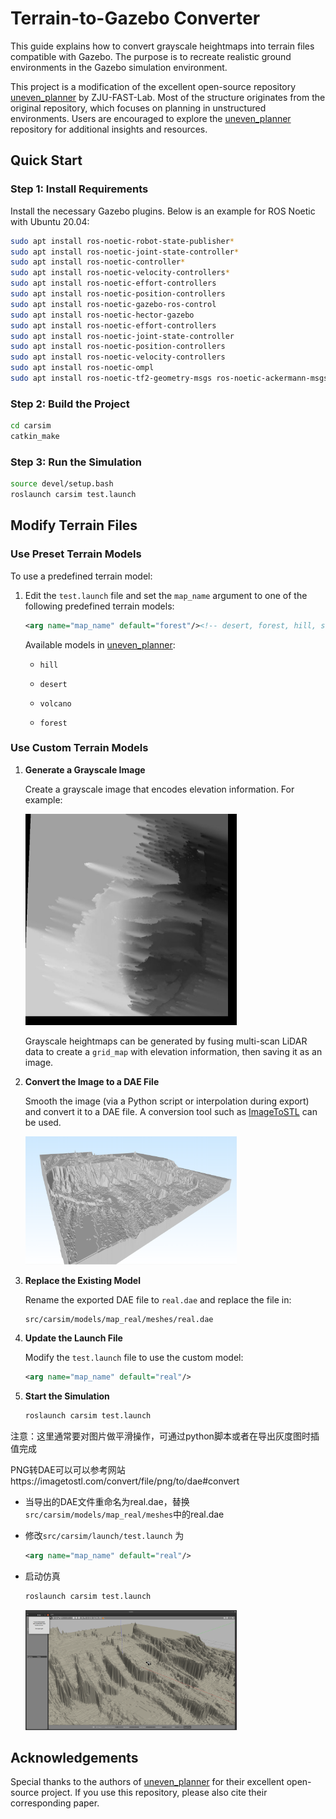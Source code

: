 # Terrain-to-Gazebo Converter

This guide explains how to convert grayscale heightmaps into terrain files compatible with Gazebo. The purpose is to recreate realistic ground environments in the Gazebo simulation environment.

This project is a modification of the excellent open-source repository [uneven_planner](https://github.com/ZJU-FAST-Lab/uneven_planner) by ZJU-FAST-Lab. Most of the structure originates from the original repository, which focuses on planning in unstructured environments. Users are encouraged to explore the [uneven_planner](https://github.com/ZJU-FAST-Lab/uneven_planner) repository for additional insights and resources.

## Quick Start

### Step 1: Install Requirements

Install the necessary Gazebo plugins. Below is an example for ROS Noetic with Ubuntu 20.04:

```bash
sudo apt install ros-noetic-robot-state-publisher*
sudo apt install ros-noetic-joint-state-controller*
sudo apt install ros-noetic-controller*
sudo apt install ros-noetic-velocity-controllers*
sudo apt install ros-noetic-effort-controllers
sudo apt install ros-noetic-position-controllers
sudo apt install ros-noetic-gazebo-ros-control
sudo apt install ros-noetic-hector-gazebo
sudo apt install ros-noetic-effort-controllers
sudo apt install ros-noetic-joint-state-controller
sudo apt install ros-noetic-position-controllers
sudo apt install ros-noetic-velocity-controllers
sudo apt install ros-noetic-ompl
sudo apt install ros-noetic-tf2-geometry-msgs ros-noetic-ackermann-msgs ros-noetic-joy 
```

### Step 2: Build the Project

```bash
cd carsim
catkin_make
```

### Step 3: Run the Simulation

```bash
source devel/setup.bash
roslaunch carsim test.launch
```



## Modify Terrain Files

### Use Preset Terrain Models

To use a predefined terrain model:

1. Edit the `test.launch` file and set the `map_name` argument to one of the following predefined terrain models:

   ```xml
   <arg name="map_name" default="forest"/><!-- desert, forest, hill, snow, volcano -->
   ```

   Available models in [uneven_planner](https://github.com/ZJU-FAST-Lab/uneven_planner):

   - `hill`

   - `desert`

   - `volcano`

   - `forest`

### Use Custom Terrain Models

1. **Generate a Grayscale Image**

   Create a grayscale image that encodes elevation information. For example:
   
   <img src="fig/real.png" alt="real" style="zoom: 33%;" />
   
   Grayscale heightmaps can be generated by fusing multi-scan LiDAR data to create a `grid_map` with elevation information, then saving it as an image.

2. **Convert the Image to a DAE File**

   Smooth the image (via a Python script or interpolation during export) and convert it to a DAE file. A conversion tool such as [ImageToSTL](https://imagetostl.com/convert/file/png/to/dae#convert) can be used.

   <img src="fig/DAE.png" alt="DAE" style="zoom: 33%;" />

3. **Replace the Existing Model**

   Rename the exported DAE file to `real.dae` and replace the file in:

   ```
   src/carsim/models/map_real/meshes/real.dae
   ```

4. **Update the Launch File**

   Modify the `test.launch` file to use the custom model:

   ```xml
   <arg name="map_name" default="real"/>
   ```

5. **Start the Simulation**

   ```bash
   roslaunch carsim test.launch
   ```

   



注意：这里通常要对图片做平滑操作，可通过python脚本或者在导出灰度图时插值完成

PNG转DAE可以可以参考网站https://imagetostl.com/convert/file/png/to/dae#convert

- 当导出的DAE文件重命名为real.dae，替换`src/carsim/models/map_real/meshes`中的real.dae

- 修改`src/carsim/launch/test.launch` 为

  ```xml
  <arg name="map_name" default="real"/>
  ```

- 启动仿真

  ```bash
  roslaunch carsim test.launch
  ```

  <img src="fig/gazebo.png" alt="gazebo" style="zoom: 33%;" />



## Acknowledgements

Special thanks to the authors of [uneven_planner](https://github.com/ZJU-FAST-Lab/uneven_planner) for their excellent open-source project. If you use this repository, please also cite their corresponding paper.
